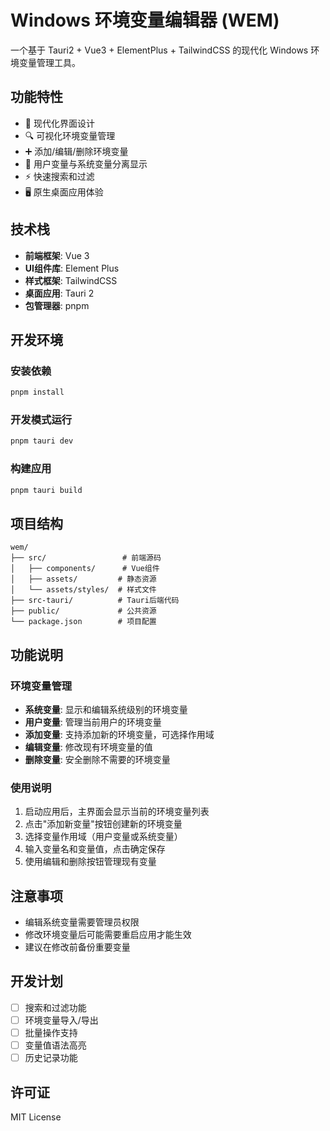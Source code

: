 # Windows 环境变量编辑器 (WEM)

一个基于 Tauri2 + Vue3 + ElementPlus + TailwindCSS 的现代化 Windows 环境变量管理工具。

## 功能特性

- 🎨 现代化界面设计
- 🔍 可视化环境变量管理
- ➕ 添加/编辑/删除环境变量
- 👤 用户变量与系统变量分离显示
- ⚡ 快速搜索和过滤
- 🖥️ 原生桌面应用体验

## 技术栈

- **前端框架**: Vue 3
- **UI组件库**: Element Plus
- **样式框架**: TailwindCSS
- **桌面应用**: Tauri 2
- **包管理器**: pnpm

## 开发环境

### 安装依赖

```bash
pnpm install
```

### 开发模式运行

```bash
pnpm tauri dev
```

### 构建应用

```bash
pnpm tauri build
```

## 项目结构

```
wem/
├── src/                 # 前端源码
│   ├── components/      # Vue组件
│   ├── assets/         # 静态资源
│   └── assets/styles/  # 样式文件
├── src-tauri/          # Tauri后端代码
├── public/             # 公共资源
└── package.json        # 项目配置
```

## 功能说明

### 环境变量管理

- **系统变量**: 显示和编辑系统级别的环境变量
- **用户变量**: 管理当前用户的环境变量
- **添加变量**: 支持添加新的环境变量，可选择作用域
- **编辑变量**: 修改现有环境变量的值
- **删除变量**: 安全删除不需要的环境变量

### 使用说明

1. 启动应用后，主界面会显示当前的环境变量列表
2. 点击"添加新变量"按钮创建新的环境变量
3. 选择变量作用域（用户变量或系统变量）
4. 输入变量名和变量值，点击确定保存
5. 使用编辑和删除按钮管理现有变量

## 注意事项

- 编辑系统变量需要管理员权限
- 修改环境变量后可能需要重启应用才能生效
- 建议在修改前备份重要变量

## 开发计划

- [ ] 搜索和过滤功能
- [ ] 环境变量导入/导出
- [ ] 批量操作支持
- [ ] 变量值语法高亮
- [ ] 历史记录功能

## 许可证

MIT License
